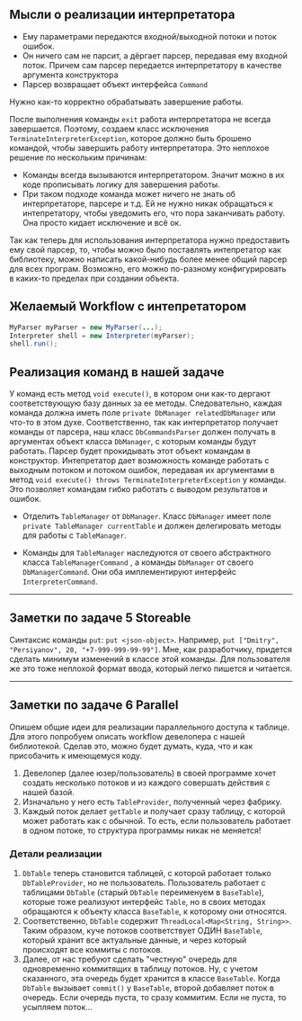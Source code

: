 ## Мысли о реализации интерпретатора

* Ему параметрами передаются входной/выходной потоки и поток ошибок.
* Он ничего сам не парсит, а дёргает парсер, передавая ему входной поток. Причем сам парсер передается интерпретатору в качестве аргумента конструктора
* Парсер возвращает объект интерфейса ``Command``

Нужно как-то корректно обрабатывать завершение работы.

После выполнения команды ``exit`` работа интерпретатора не всегда завершается. Поэтому, создаем класс исключения ``TerminateInterpreterException``, которое должно быть брошено командой, чтобы завершить работу интерпретатора.
Это неплохое решение по нескольким причинам:

* Команды всегда вызываются интерпретатором. Значит можно в их коде прописывать логику для завершения работы.
* При таком подходе команда может ничего не знать об интерпретаторе, парсере и т.д. Ей не нужно никак обращаться к интепретатору, чтобы уведомить его, что пора заканчивать работу. Она просто кидает исключение и всё ок.

Так как теперь для использования интерпретатора нужно предоставить ему свой парсер, то, чтобы можно было поставлять интепретатор как библиотеку, можно написать какой-нибудь более менее общий парсер для всех програм. Возможно, его можно по-разному конфигурировать в каких-то пределах при создании объекта.

## Желаемый Workflow с интепретатором
```java
MyParser myParser = new MyParser(...);
Interpreter shell = new Interpreter(myParser);
shell.run();
```

## Реализация команд в нашей задаче

У команд есть метод ``void execute()``, в котором они как-то дергают соответствующую базу данных за ее методы. Следовательно, каждая команда должна иметь поле ``private DbManager relatedDbManager`` или что-то в этом духе.
Соответственно, так как интерпретатор получает команды от парсера, наш класс ``DbCommandsParser`` должен  получать в аргументах объект класса ``DbManager``, с которым команды будут работать. Парсер будет прокидывать этот объект командам в конструктор.
Интепретатор дает возможность команде работать с выходным потоком и потоком ошибок, передавая их аргументами в метод ``void execute() throws TerminateInterpreterException`` у команды. Это позволяет командам гибко работать с выводом результатов и ошибок.

* Отделить ``TableManager`` от ``DbManager``. Класс ``DbManager`` имеет поле ``private TableManager currentTable`` и должен делегировать методы для работы с ``TableManager``.

* Команды для ``TableManager`` наследуются от своего абстрактного класса ``TableManagerCommand`` , а команды ``DbManager`` от своего ``DbManagerCommand``. Они оба имплементируют интерфейс ``InterpreterCommand``.
__________________
## Заметки по задаче 5 Storeable

Синтаксис команды ```put```: ```put <json-object>```. Например, ```put ["Dmitry", "Persiyanov", 20, "+7-999-999-99-99"]```.
Мне, как разработчику, придется сделать минимум изменений в классе этой команды. Для пользователя же это тоже неплохой формат ввода, который легко пишется и читается.
_______________
## Заметки по задаче 6 Parallel

Опишем общие идеи для реализации параллельного доступа к таблице. Для этого попробуем описать workflow девелопера с нашей библиотекой. Сделав это, можно будет думать, куда, что и как присобачить к имеющемуся коду.

1. Девелопер (далее юзер/пользователь) в своей программе хочет создать несколько потоков и из каждого совершать действия с нашей базой.
2. Изначально у него есть ```TableProvider```, полученный через фабрику.
3. Каждый поток делает ```getTable``` и получает сразу таблицу, с которой может работать как с обычной. То есть, если пользователь работает в одном потоке, то структура программы никак не меняется!

### Детали реализации

1. ```DbTable``` теперь становится таблицей, с которой работает только ```DbTableProvider```, но не пользователь. Пользователь работает с таблицами ```DbTable``` (старый ```DbTable``` переименуем в ```BaseTable```), которые тоже реализуют интерфейс ```Table```, но в своих методах обращаются к объекту класса ```BaseTable```, к которому они относятся.
2. Соответственно, ```DbTable``` содержит ```ThreadLocal<Map<String, String>>```. Таким образом, куче потоков соответствует ОДИН ```BaseTable```, который хранит все актуальные данные, и через который происходят все коммиты с потоков.
3. Далее, от нас требуют сделать "честную" очередь для одновременно коммитящих в таблицу потоков. Ну, с учетом сказанного, эта очередь будет хранится в классе ```BaseTable```. Когда ```DbTable``` вызывает ```commit()``` у ```BaseTable```, второй добавляет поток в очередь. Если очередь пуста, то сразу коммитим. Если не пуста, то усыпляем поток...
